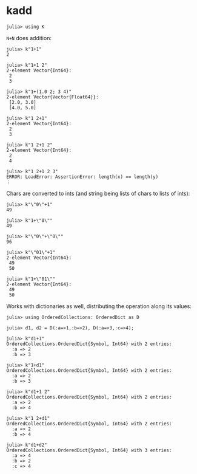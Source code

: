 # kadd

    julia> using K

`N+N` does addition:
    
    julia> k"1+1"
    2

    julia> k"1+1 2"
    2-element Vector{Int64}:
     2
     3

    julia> k"1+(1.0 2; 3 4)"
    2-element Vector{Vector{Float64}}:
     [2.0, 3.0]
     [4.0, 5.0]
    
    julia> k"1 2+1"
    2-element Vector{Int64}:
     2
     3
    
    julia> k"1 2+1 2"
    2-element Vector{Int64}:
     2
     4
    
    julia> k"1 2+1 2 3"
    ERROR: LoadError: AssertionError: length(x) == length(y)
    ⋮

Chars are converted to ints (and string being lists of chars to lists of ints):

    julia> k"\"0\"+1"
    49
    
    julia> k"1+\"0\""
    49

    julia> k"\"0\"+\"0\""
    96
    
    julia> k"\"01\"+1"
    2-element Vector{Int64}:
     49
     50
    
    julia> k"1+\"01\""
    2-element Vector{Int64}:
     49
     50

Works with dictionaries as well, distributing the operation along its values:

    julia> using OrderedCollections: OrderedDict as D

    julia> d1, d2 = D(:a=>1,:b=>2), D(:a=>3,:c=>4);

    julia> k"d1+1"
    OrderedCollections.OrderedDict{Symbol, Int64} with 2 entries:
      :a => 2
      :b => 3

    julia> k"1+d1"
    OrderedCollections.OrderedDict{Symbol, Int64} with 2 entries:
      :a => 2
      :b => 3

    julia> k"d1+1 2"
    OrderedCollections.OrderedDict{Symbol, Int64} with 2 entries:
      :a => 2
      :b => 4

    julia> k"1 2+d1"
    OrderedCollections.OrderedDict{Symbol, Int64} with 2 entries:
      :a => 2
      :b => 4

    julia> k"d1+d2"
    OrderedCollections.OrderedDict{Symbol, Int64} with 3 entries:
      :a => 4
      :b => 2
      :c => 4
